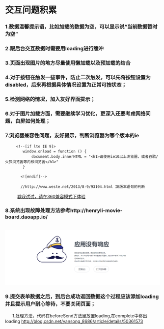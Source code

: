 # 交互问题积累
### 1.数据温馨提示语，比如加载的数据为空，可以显示说“当前数据暂时为空”
### 2.跟后台交互数据时需要用loading进行缓冲
### 3.页面出现图片的地方尽量使用懒加载以及预加载的结合
### 4.对于按钮在触发一些事件，防止二次触发，可以先将按钮设置为disabled，后来再根据具体情况设置为正常可按状态；
### 5.检测网络的情况，加入友好界面提示；
### 6.对于图片加载方面，需要继续学习优化，更深入还要考虑网络问题，白屏如何处理；
### 7.浏览器兼容性问题，友好提示，判断浏览器为哪个版本的ie
         <!--[if lte IE 9]>
            window.onload = function () {
                document.body.innerHTML = "<h1>请使用ie10以上浏览器，或者谷歌/火狐浏览器等内核浏览器</h1>"
            }
          
           <![endif]-->
           
           //http://www.weste.net/2013/8-9/93104.html IE版本语句的判断
           
           [戳我试试，请在360兼容模式下体验](http://nobrokenboy.me/someDemos/htmlTips/IETips.html)
         
         
### 8.系统出现故障处理方法参考http://henryli-movie-board.daoapp.io/
      ![截图](https://github.com/nobrokenboy/Micro-Interaction/blob/master/QQ%E6%88%AA%E5%9B%BE20170725150313.png)
      
### 9.提交表单数据之后，到后台成功返回数据这个过程应该添加loading并且提示用户耐心等待，不要关闭页面；
       1.处理方法，代码在beforeSend方法里放置loading,在complete中移出loading
       http://blog.csdn.net/yansong_8686/article/details/50361573

      


         
           
